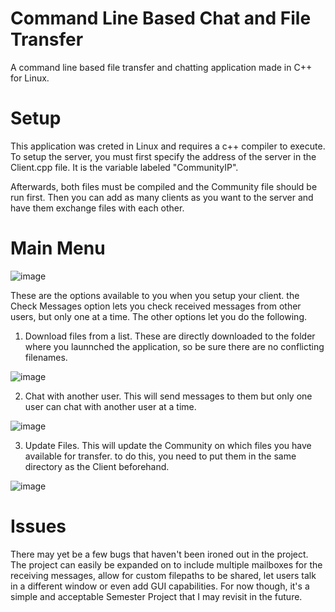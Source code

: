 # Command Line Based Chat and File Transfer
A command line based file transfer and chatting application made in C++ for Linux.


# Setup
This application was creted in Linux and requires a c++ compiler to execute. To setup the server, you must first specify the address of the server in the Client.cpp file. It is the variable labeled "CommunityIP".

Afterwards, both files must be compiled and the Community file should be run first. Then you can add as many clients as you want to the server and have them exchange files with each other.


# Main Menu
![image](https://github.com/ShizzleBlitz/CL-Based-Chat-File-Transfer-Application/assets/100959619/b6b9d207-6fd6-469d-89a2-42df55d10393)

These are the options available to you when you setup your client. the Check Messages option lets you check received messages from other users, but only one at a time. The other options let you do the following.

1. Download files from a list. These are directly downloaded to the folder where you launnched the application, so be sure there are no conflicting filenames.

![image](https://github.com/ShizzleBlitz/CL-Based-Chat-File-Transfer-Application/assets/100959619/807a2ffe-f3da-4777-98e0-1845f40390cc)

2. Chat with another user. This will send messages to them but only one user can chat with another user at a time.

![image](https://github.com/ShizzleBlitz/CL-Based-Chat-File-Transfer-Application/assets/100959619/44b82e10-00dd-4a39-b2b4-d55a5f9954f6)

3. Update Files. This will update the Community on which files you have available for transfer. to do this, you need to put them in the same directory as the Client beforehand.

![image](https://github.com/ShizzleBlitz/CL-Based-Chat-File-Transfer-Application/assets/100959619/a64a0463-1e3b-47df-9d70-17f4a6afa7ee)


# Issues
There may yet be a few bugs that haven't been ironed out in the project. The project can easily be expanded on to include multiple mailboxes for the receiving messages, allow for custom filepaths to be shared, let users talk in a different window or even add GUI capabilities. For now though, it's a simple and acceptable Semester Project that I may revisit in the future.
